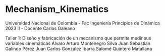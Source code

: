 # Mechanism_Kinematics
Universidad Nacional de Colombia - Fac Ingeniería
Principios de Dinámica 2023 II - Docente Carlos Galeano

Taller 1: Diseño y fabricación de un mecanismo que permita medir sus variables cinemáticas
Álvaro Arturo Montenegro Silva
Juan Sebastian Galindo Pérez
Juan Carlos González Ibarra
Salomé Quintero Matallana
